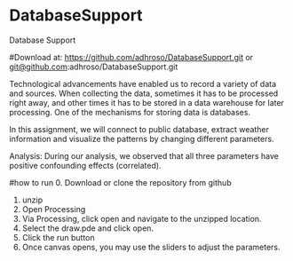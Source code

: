 # DatabaseSupport
Database Support

#Download at: 
https://github.com/adhroso/DatabaseSupport.git
or 
git@github.com:adhroso/DatabaseSupport.git

Technological advancements have enabled us to record a variety of data and sources. When collecting the data, sometimes it has to be processed right away, and other times it has to be stored in a data warehouse for later processing. One of the mechanisms for storing data is databases. 

In this assignment, we will connect to public database, extract weather information and visualize the patterns by changing different parameters.

Analysis: During our analysis, we observed that all three parameters have positive confounding effects (correlated).

#how to run
0. Download or clone the repository from github
1. unzip 
2. Open Processing
3. Via Processing, click open and navigate to the unzipped location.
4. Select the draw.pde and click open.
5. Click the run button
6. Once canvas opens, you may use the sliders to adjust the parameters.
